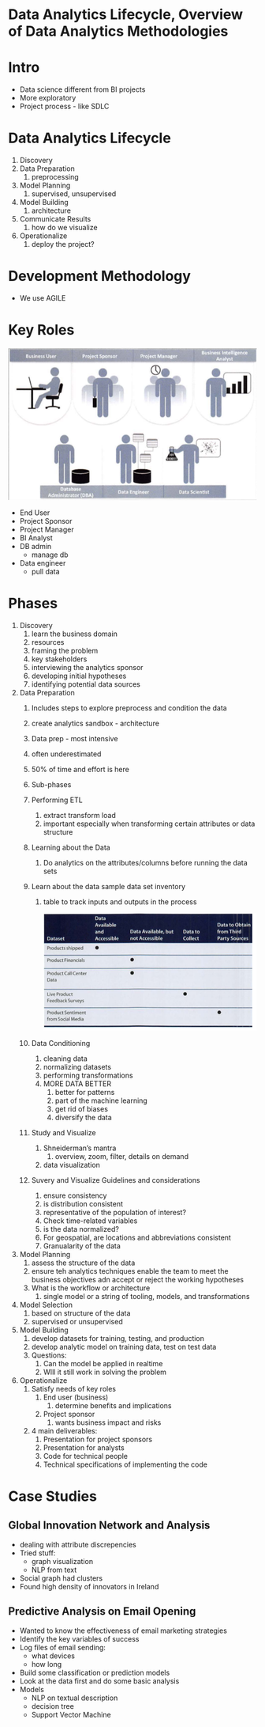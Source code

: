 # Data Analytics Lifecycle, Overview of Data Analytics Methodologies

# Intro

- Data science different from BI projects
- More exploratory
- Project process - like SDLC

# Data Analytics Lifecycle

1. Discovery
2. Data Preparation
    1. preprocessing
3. Model Planning
    1. supervised, unsupervised
4. Model Building
    1. architecture
5. Communicate Results
    1. how do we visualize
6. Operationalize
    1. deploy the project?

# Development Methodology

- We use AGILE

# Key Roles

![Untitled](LESSONS/Untitled%2012.png)

- End User
- Project Sponsor
- Project Manager
- BI Analyst
- DB admin
    - manage db
- Data engineer
    - pull data

# Phases

1. Discovery
    1. learn the business domain
    2. resources
    3. framing the problem
    4. key stakeholders
    5. interviewing the analytics sponsor
    6. developing initial hypotheses
    7. identifying potential data sources
2. Data Preparation
    1. Includes steps to explore preprocess and condition the data
    2. create analytics sandbox - architecture
    3. Data prep - most intensive
    4. often underestimated
    5. 50% of time and effort is here
    6. Sub-phases
    7. Performing ETL
        1. extract transform load
        2. important especially when transforming certain attributes or data structure
    8. Learning about the Data
        1. Do analytics on the attributes/columns before running the data sets
    9. Learn about the data sample data set inventory
        1. table to track inputs and outputs in the process
            
            ![Untitled](LESSONS/Untitled%2013.png)
            
    10. Data Conditioning
        1. cleaning data
        2. normalizing datasets
        3. performing transformations
        4. MORE DATA BETTER
            1. better for patterns
            2. part of the machine learning
            3. get rid of biases
            4. diversify the data
    11. Study and Visualize
        1. Shneiderman’s mantra
            1. overview, zoom, filter, details on demand
        2. data visualization
    12. Suvery and Visualize Guidelines and considerations
        1. ensure consistency
        2. is distribution consistent
        3. representative of the population of interest?
        4. Check time-related variables
        5. is the data normalized?
        6. For geospatial, are locations and abbreviations consistent
        7. Granualarity of the data
3. Model Planning
    1. assess the structure of the data
    2. ensure teh analytics techniques enable the team to meet the business objectives adn accept or reject the working hypotheses
    3. What is the workflow or architecture
        1. single model or a string of tooling, models, and transformations
4. Model Selection
    1. based on structure of the data
    2. supervised or unsupervised
5. Model Building
    1. develop datasets for training, testing, and production
    2. develop analytic model on training data, test on test data
    3. Questions:
        1. Can the model be applied in realtime
        2. WIll it still work in solving the problem
6. Operationalize
    1. Satisfy needs of key roles
        1. End user (business)
            1. determine benefits and implications
        2. Project sponsor
            1. wants business impact and risks
    2. 4 main deliverables:
        1. Presentation for project sponsors
        2. Presentation for analysts
        3. Code for technical people
        4. Technical specifications of implementing the code

# Case Studies

## Global Innovation Network and Analysis

- dealing with attribute discrepencies
- Tried stuff:
    - graph visualization
    - NLP from text
- Social graph had clusters
- Found high density of innovators in Ireland

## Predictive Analysis on Email Opening

- Wanted to know the effectiveness of email marketing strategies
- Identify the key variables of success
- Log files of email sending:
    - what devices
    - how long
- Build some classification or prediction models
- Look at the data first and do some basic analysis
- Models
    - NLP on textual description
    - decision tree
    - Support Vector Machine